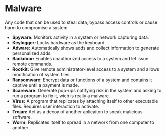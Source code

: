 # Malware

Any code that can be used to steal data, bypass access controls or cause harm to compromise a system

* **Spyware:** Monitors activity in a system or network capturing data.
* **Keylogger:** Locks hardware as the keyboard&#x20;
* **Adware:** Automatically shows adds and collect information to generate personalized adds.
* **Backdoor:** Enables unauthorized access to a system and let issue remote commands.
* **Rootkit:** Give remote administrator-level access to a system and allows modification of system files.
* **Ransomware:** Encrypt data or functions of a system and contains it captive until a payment is made.
* **Scareware:** Generate pop-ups notifying risk in the system and asking to run a program to fix it, wich is really a malware.
* **Virus:** A program that replicates by attaching itself to other executable files. Requires user interaction to activate.
* **Trojan:** Act as a decoy of another aplicaiton to sneak malicious software.
* **Worm:** Replicates itself to spread in a network from one computer to another
